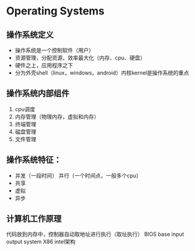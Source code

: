 # Operating Systems
## 操作系统定义
- 操作系统是一个控制软件（用户）
- 资源管理，分配资源，效率最大化（内存、cpu、硬盘）
- 硬件之上，应用程序之下
- 分为外壳shell（linux，windows，android）内核kernel是操作系统的重点
## 操作系统内部组件
1. cpu调度
2. 内存管理（物理内存，虚拟和内存）
3. 终端管理
4. 磁盘管理
5. 文件管理
## 操作系统特征：
- 并发（一段时间） 并行（一个时间点，一般多个cpu）
- 共享
- 虚拟
- 异步
## 计算机工作原理
代码放到内存中，控制器自动取地址进行执行（取址执行）
BIOS base input output system
X86 intel架构
